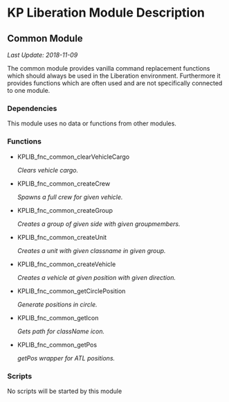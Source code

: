 # KP Liberation Module Description

## Common Module
*Last Update: 2018-11-09*

The common module provides vanilla command replacement functions which should always be used in the Liberation environment.
Furthermore it provides functions which are often used and are not specifically connected to one module.

### Dependencies
This module uses no data or functions from other modules.

### Functions
* KPLIB_fnc_common_clearVehicleCargo

  *Clears vehicle cargo.*

* KPLIB_fnc_common_createCrew

  *Spawns a full crew for given vehicle.*

* KPLIB_fnc_common_createGroup

  *Creates a group of given side with given groupmembers.*

* KPLIB_fnc_common_createUnit

  *Creates a unit with given classname in given group.*

* KPLIB_fnc_common_createVehicle

  *Creates a vehicle at given position with given direction.*

* KPLIB_fnc_common_getCirclePosition

  *Generate positions in circle.*

* KPLIB_fnc_common_getIcon

  *Gets path for className icon.*

* KPLIB_fnc_common_getPos

  *getPos wrapper for ATL positions.*

### Scripts
No scripts will be started by this module
